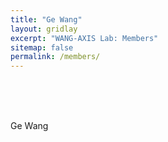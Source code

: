 ```yaml
---
title: "Ge Wang"
layout: gridlay
excerpt: "WANG-AXIS Lab: Members"
sitemap: false
permalink: /members/
---
```


<br/>
<br/>
<br/>

Ge Wang

<!--{% include_relative members/GeWang/GeWang.html %}-->
